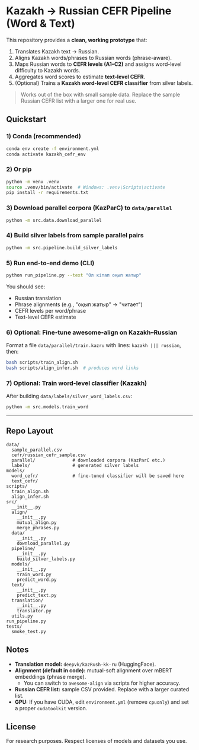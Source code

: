 # Kazakh → Russian CEFR Pipeline (Word & Text)

This repository provides a **clean, working prototype** that:
1. Translates Kazakh text → Russian.
2. Aligns Kazakh words/phrases to Russian words (phrase-aware).
3. Maps Russian words to **CEFR levels (A1–C2)** and assigns word-level difficulty to Kazakh words.
4. Aggregates word scores to estimate **text-level CEFR**.
5. (Optional) Trains a **Kazakh word-level CEFR classifier** from silver labels.

> Works out of the box with small sample data. Replace the sample Russian CEFR list with a larger one for real use.

## Quickstart

### 1) Conda (recommended)
```bash
conda env create -f environment.yml
conda activate kazakh_cefr_env
```

### 2) Or pip
```bash
python -m venv .venv
source .venv/bin/activate  # Windows: .venv\Scripts\activate
pip install -r requirements.txt
```

### 3) Download parallel corpora (KazParC) to `data/parallel`
```bash
python -m src.data.download_parallel
```

### 4) Build silver labels from sample parallel pairs
```bash
python -m src.pipeline.build_silver_labels
```

### 5) Run end-to-end demo (CLI)
```bash
python run_pipeline.py --text "Ол кітап оқып жатыр"
```

You should see:
- Russian translation
- Phrase alignments (e.g., "оқып жатыр" → "читает")
- CEFR levels per word/phrase
- Text-level CEFR estimate

### 6) Optional: Fine-tune awesome-align on Kazakh–Russian
Format a file `data/parallel/train.kazru` with lines: `kazakh ||| russian`, then:
```bash
bash scripts/train_align.sh
bash scripts/align_infer.sh  # produces word links
```

### 7) Optional: Train word-level classifier (Kazakh)
After building `data/labels/silver_word_labels.csv`:
```bash
python -m src.models.train_word
```

---

## Repo Layout
```
data/
  sample_parallel.csv
  cefr/russian_cefr_sample.csv
  parallel/              # downloaded corpora (KazParC etc.)
  labels/                # generated silver labels
models/
  word_cefr/             # fine-tuned classifier will be saved here
  text_cefr/
scripts/
  train_align.sh
  align_infer.sh
src/
  __init__.py
  align/
    __init__.py
    mutual_align.py
    merge_phrases.py
  data/
    __init__.py
    download_parallel.py
  pipeline/
    __init__.py
    build_silver_labels.py
  models/
    __init__.py
    train_word.py
    predict_word.py
  text/
    __init__.py
    predict_text.py
  translation/
    __init__.py
    translator.py
  utils.py
run_pipeline.py
tests/
  smoke_test.py
```

## Notes
- **Translation model:** `deepvk/kazRush-kk-ru` (HuggingFace).
- **Alignment (default in code):** mutual-soft alignment over mBERT embeddings (phrase merge).
  - You can switch to `awesome-align` via scripts for higher accuracy.
- **Russian CEFR list:** sample CSV provided. Replace with a larger curated list.
- **GPU:** If you have CUDA, edit `environment.yml` (remove `cpuonly`) and set a proper `cudatoolkit` version.

## License
For research purposes. Respect licenses of models and datasets you use.

